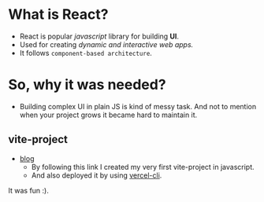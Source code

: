 # What is **React**?

- React is popular _javascript_ library for building **UI**.
- Used for creating _dynamic and interactive web apps._
- It follows `component-based architecture`.

# So, why it was needed?

- Building complex UI in plain JS is kind of messy task. And not to mention when your project grows it became hard to maintain it.
    
## vite-project

- [blog](https://www.digitalocean.com/community/tutorials/how-to-set-up-a-react-project-with-vite)
    - By following this link I created my very first vite-project in javascript.
    - And also deployed it by using [vercel-cli](https://vercel.com/docs/cli/deploying-from-cli).

It was fun :).